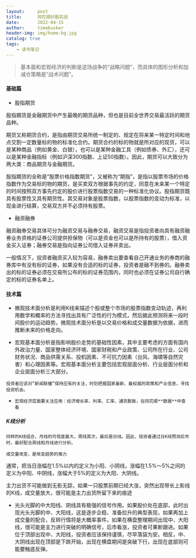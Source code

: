 ```yaml
---
layout:     post
title:      同花顺炒股实战
date:       2022-04-15
author:     timebusker
header-img: img/home-bg.jpg
catalog: true
tags:
    - 读书笔记
---  
```


> 基本面和宏观经济的判断是这场战争的“战略问题”，而具体的图形分析和加减仓策略是“战术问题”。

#### 基础篇

- 股指期货

股指期货是金融期货中产生最晚的期货品种，但也是目前全世界交易最活跃的期货品种。

期货又称期货合约，是指由期货交易所统一制定的、规定在将来某一特定时间和地点交割一定数量标的物的标准化合约。期货合约的标的物就是所对应的现货，可以是某种商品（例如黄金、白银），也可以是某种金融工具（例如债券、外汇），还可以是某种金融指标（例如沪深300指数、上证50指数）。因此，期货可以大致分为两大类：商品期货与金融期货。

股指期货的全称是“股票价格指数期货”，又被称为“期指”，是指以股票市场的价格指数作为交易标的物的期货，是买卖双方根据事先的约定，同意在未来某一个特定的时间按照双方事先约定的股价进行股票指数交易的一种标准化协议。股指期货既具有股票性又具有期货性。其交易对象是股票指数，以股票指数的变动为标准，以现金进行结算，交易双方并不必须持有股票。


- 融资融券

融资融券交易具体可分为融资交易与融券交易，融资交易是指投资者向具有融资融券业务资格的证券公司提供担保物（可以是资金也可以是所持有的股票），借入资金买入证券；融券交易是指向证券公司借入证券并卖出。

一般情况下，投资者融资买入较为容易，融券卖出要查看自己开通业务的券商的融券库中有没有标的证券，如果没有合适的标的证券，投资者是融不到券的。融券卖出的标的证券必须在交易所公布的标的证券范围内，同时也必须在证券公司自行确定的标的证券名单上。

#### 技术篇

- 微观技术面分析是利用K线来描述个股或整个市场的股票指数变动轨迹，再利用数学和概率的方法寻找出具有广泛性的行为模式，然后据此预测将来一段时间股价的运动趋势。微观技术面分析是以交易价格和成交量数据为依据，进而推断未来的价格走向。

- 宏观基本面分析是指影响股价走势的基础性因素，其中主要考虑的方面有国内外政治力量、国家整体经济环境、国家财税和产业政策、公司所在行业、公司财务状况、商品供需关系、投机因素、不可抗力因素（台风、海啸等自然灾害）和心理因素等。宏观基本面分析主要包括宏观层面分析、行业层面分析和企业层面分析三大部分。

`投资者应该对“新闻联播”保持应有的关注，时刻把握国家最新、最权威的政策和产业信息，寻找投资机会。`

- `宏观经济层面要关注应用：经济增长率、利率、汇率、通货膨胀，在同花顺**数据**中查看`

##### K线分析

`同样的K线组合，月线的可信度最大，周线其次，最后是日线。因此，投资者通过日K线预测后市时，最好配合周线和月线进行分析。`

`成交量改变，是改变趋势的推力`

通常，把当日涨幅在1.5%以内的定义为小阳、小阴线，涨幅在1.5%～5%之间的定义为中阳、中阴线，涨幅大于5%的定义为大阳、大阴线。

主力出货不可能做到无影无踪，如果一只股票前期已经大涨，突然出现带长上影线的K线，成交量放大，很可能是主力出货所留下来的痕迹

- 光头光脚的中大阳线、阴线具有极强的信号作用。如果股价处在底部，此时出现光头光脚的中、大阳线，这是逐步企稳、准备拉升的典型表现，如果再加上成交量的配合，反转行情将是大概率事件。如果在横盘整理期间出现中、大阳线，很可能是主力进行突破的明确信号，后市看涨，投资者可果断跟进。如果位于顶部出现中、大阳线，投资者应该保持谨慎，尽早落袋为安。相反，中、大阴线出现在顶部是下跌开始，出现在横盘期间是突破下行，出现在底部则可能要触底反弹。

